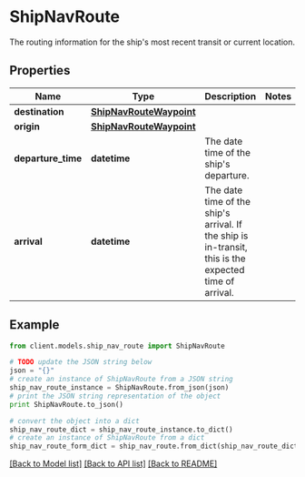 # ShipNavRoute

The routing information for the ship's most recent transit or current location.

## Properties

Name | Type | Description | Notes
------------ | ------------- | ------------- | -------------
**destination** | [**ShipNavRouteWaypoint**](ShipNavRouteWaypoint.md) |  |
**origin** | [**ShipNavRouteWaypoint**](ShipNavRouteWaypoint.md) |  |
**departure_time** | **datetime** | The date time of the ship&#39;s departure. |
**arrival** | **datetime** | The date time of the ship&#39;s arrival. If the ship is in-transit, this is the expected time of arrival. |

## Example

```python
from client.models.ship_nav_route import ShipNavRoute

# TODO update the JSON string below
json = "{}"
# create an instance of ShipNavRoute from a JSON string
ship_nav_route_instance = ShipNavRoute.from_json(json)
# print the JSON string representation of the object
print ShipNavRoute.to_json()

# convert the object into a dict
ship_nav_route_dict = ship_nav_route_instance.to_dict()
# create an instance of ShipNavRoute from a dict
ship_nav_route_form_dict = ship_nav_route.from_dict(ship_nav_route_dict)
```

[[Back to Model list]](../README.md#documentation-for-models) [[Back to API list]](../README.md#documentation-for-api-endpoints) [[Back to README]](../README.md)
